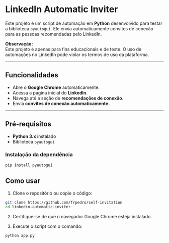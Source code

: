 # LinkedIn Automatic Inviter

Este projeto é um script de automação em **Python** desenvolvido para testar a biblioteca `pyautogui`. Ele envia automaticamente convites de conexão para as pessoas recomendadas pelo LinkedIn.

**Observação:**  
Este projeto é apenas para fins educacionais e de teste. O uso de automações no LinkedIn pode violar os termos de uso da plataforma.

---

## Funcionalidades

- Abre o **Google Chrome** automaticamente.
- Acessa a página inicial do **LinkedIn**.
- Navega até a seção de **recomendações de conexão**.
- Envia **convites de conexão automaticamente.**
---

## Pré-requisitos

- **Python 3.x** instalado
- Biblioteca `pyautogui`

### Instalação da dependência

```bash
pip install pyautogui
````

## Como usar

1. Clone o repositório ou copie o código:

```bash
git clone https://github.com/frpedro/self-invitation
cd linkedin-automatic-inviter
```

2. Certifique-se de que o navegador Google Chrome esteja instalado.

3. Execute o script com o comando:

```bash
python app.py
```
